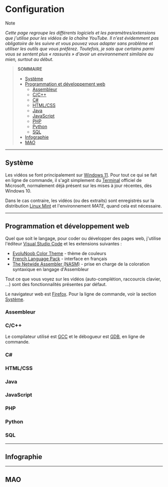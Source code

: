 # Configuration

> [!Note]
> _Cette page regroupe les différents logiciels et les paramètres/extensions que j'utilise pour les vidéos de la chaîne YouTube. Il n'est évidemment pas obligatoire de les suivre et vous pouvez vous adapter sans problème et utiliser les outils que vous préférez. Toutefois, je sais que certains parmi vous se sentent plus « rassurés » d'avoir un environnement similaire au mien, surtout au début._

> **SOMMAIRE**
> + [Système](#système)
> + [Programmation et développement web](#programmation-et-développement-web)
>     + [Assembleur](#assembleur) 
>     + [C/C++](#cc)
>     + [C#](#c)
>     + [HTML/CSS](#htmlcss)
>     + [Java](#java)
>     + [JavaScript](#javascript)
>     + [PHP](#php)
>     + [Python](#python)
>     + [SQL](#sql)
> + [Infographie](#infographie)
> + [MAO](#mao)

---

## Système

Les vidéos se font principalement sur [Windows 11](https://www.microsoft.com/fr-fr/software-download/windows11). Pour tout ce qui se fait en ligne de commande, il s'agit simplement du [Terminal](https://apps.microsoft.com/detail/9n0dx20hk701?hl=fr-FR&gl=FR) officiel de Microsoft, normalement déjà présent sur les mises à jour récentes, dès Windows 10.

Dans le cas contraire, les vidéos (ou des extraits) sont enregistrés sur la distribution [Linux Mint](https://www.linuxmint.com/) et l'environnement _MATE_, quand cela est nécessaire.

---

## Programmation et développement web

Quel que soit le langage, pour coder ou développer des pages web, j'utilise l'éditeur [Visual Studio Code](https://code.visualstudio.com/) et les extensions suivantes :

+ [EvoluNoob Color Theme](#) - thème de couleurs
+ [French Language Pack](https://marketplace.visualstudio.com/items?itemName=MS-CEINTL.vscode-language-pack-fr) - interface en français
+ [The Netwide Assembler (NASM)](https://marketplace.visualstudio.com/items?itemName=rights.nas-vscode) - prise en charge de la coloration syntaxique en langage d'Assembleur

Tout ce que vous voyez sur les vidéos (auto-complétion, raccourcis clavier, ...) sont des fonctionnalités présentes par défaut.

Le navigateur web est [Firefox](https://www.mozilla.org/fr/firefox/new/).
Pour la ligne de commande, voir la section [Système](#système).

### Assembleur
### C/C++

Le compilateur utilisé est [GCC](https://gcc.gnu.org/) et le débogueur est [GDB](https://www.sourceware.org/gdb/), en ligne de commande.

### C#
### HTML/CSS
### Java
### JavaScript
### PHP
### Python
### SQL

---

## Infographie

---

## MAO
